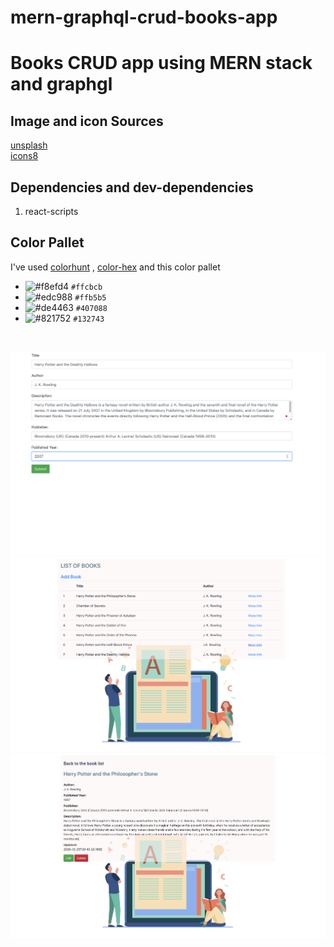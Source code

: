 # mern-graphql-crud-books-app
# Books CRUD app using MERN stack and graphgl

<h2>Image and icon Sources </h2>

<a href="https://unsplash.com" >unsplash</a>
<br/>
<a href="https://icons8.com" >icons8</a>

<h2>Dependencies and dev-dependencies</h2>

<ol>
<li>react-scripts</li>
</ol>

<h2>Color Pallet </h2>

I've used <a href="https://colorhunt.co/palette/153879" >colorhunt</a> , <a href="https://www.color-hex.com" >color-hex</a> and this color pallet 
<br/>

- ![#f8efd4](https://via.placeholder.com/15/ffcbcb/000000?text=+) `#ffcbcb`
- ![#edc988](https://via.placeholder.com/15/ffb5b5/000000?text=+) `#ffb5b5`
- ![#de4463](https://via.placeholder.com/15/407088/000000?text=+) `#407088`
- ![#821752](https://via.placeholder.com/15/132743/000000?text=+) `#132743`





<br/>

![img3](img3.png)
![img2](img2.png)
![img1](img1.png)
